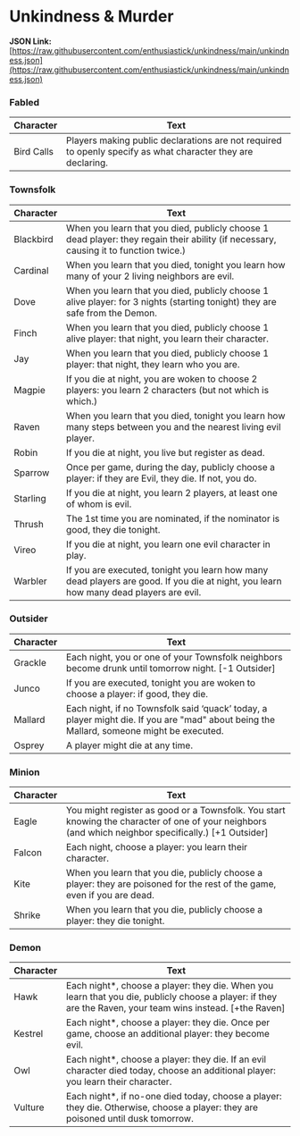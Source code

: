 # Unkindness & Murder

**JSON Link:** [https://raw.githubusercontent.com/enthusiastick/unkindness/main/unkindness.json](https://raw.githubusercontent.com/enthusiastick/unkindness/main/unkindness.json)

### Fabled

Character | Text
--- | ---
Bird Calls | Players making public declarations are not required to openly specify as what character they are declaring.

### Townsfolk

Character | Text
--- | ---
Blackbird | When you learn that you died, publicly choose 1 dead player: they regain their ability (if necessary, causing it to function twice.)
Cardinal | When you learn that you died, tonight you learn how many of your 2 living neighbors are evil.
Dove | When you learn that you died, publicly choose 1 alive player: for 3 nights (starting tonight) they are safe from the Demon.
Finch | When you learn that you died, publicly choose 1 alive player: that night, you learn their character.
Jay | When you learn that you died, publicly choose 1 player: that night, they learn who you are.
Magpie | If you die at night, you are woken to choose 2 players: you learn 2 characters (but not which is which.)
Raven | When you learn that you died, tonight you learn how many steps between you and the nearest living evil player.
Robin | If you die at night, you live but register as dead.
Sparrow | Once per game, during the day, publicly choose a player: if they are Evil, they die. If not, you do.
Starling | If you die at night, you learn 2 players, at least one of whom is evil.
Thrush | The 1st time you are nominated, if the nominator is good, they die tonight.
Vireo | If you die at night, you learn one evil character in play.
Warbler | If you are executed, tonight you learn how many dead players are good. If you die at night, you learn how many dead players are evil.

### Outsider

Character | Text
--- | ---
Grackle | Each night, you or one of your Townsfolk neighbors become drunk until tomorrow night. [-1 Outsider]
Junco | If you are executed, tonight you are woken to choose a player: if good, they die.
Mallard | Each night, if no Townsfolk said ‘quack’ today, a player might die. If you are \"mad\" about being the Mallard, someone might be executed.
Osprey | A player might die at any time.

### Minion

Character | Text
--- | ---
Eagle | You might register as good or a Townsfolk. You start knowing the character of one of your neighbors (and which neighbor specifically.) [+1 Outsider]
Falcon | Each night, choose a player: you learn their character.
Kite | When you learn that you die, publicly choose a player: they are poisoned for the rest of the game, even if you are dead.
Shrike | When you learn that you die, publicly choose a player: they die tonight.

### Demon

Character | Text
--- | ---
Hawk | Each night*, choose a player: they die. When you learn that you die, publicly choose a player: if they are the Raven, your team wins instead. [+the Raven]
Kestrel | Each night*, choose a player: they die. Once per game, choose an additional player: they become evil.
Owl | Each night*, choose a player: they die. If an evil character died today, choose an additional player: you learn their character.
Vulture | Each night*, if no-one died today, choose a player: they die. Otherwise, choose a player: they are poisoned until dusk tomorrow.
